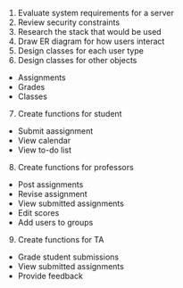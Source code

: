 1. Evaluate system requirements for a server
2. Review security constraints
3. Research the stack that would be used
4. Draw ER diagram for how users interact
5. Design classes for each user type
6. Design classes for other objects
  - Assignments
  - Grades
  - Classes
7. Create functions for student 
  - Submit aassignment
  - View calendar
  - View to-do list
8. Create functions for professors
  - Post assignments
  - Revise assignment
  - View submitted assignments
  - Edit scores
  - Add users to groups
 9. Create functions for TA
  - Grade student submissions
  - View submitted assignments
  - Provide feedback
